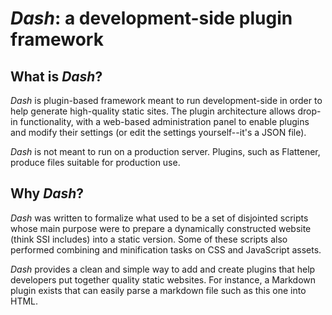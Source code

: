 *Dash*: a development-side plugin framework
===========================================

What is *Dash*?
---------------

*Dash* is plugin-based framework meant to run development-side in order to help generate high-quality static sites.  The plugin architecture allows drop-in functionality, with a web-based administration panel to enable plugins and modify their settings (or edit the settings yourself--it's a JSON file).

*Dash* is not meant to run on a production server. Plugins, such as Flattener, produce files suitable for production use.

Why *Dash*?
-----------

*Dash* was written to formalize what used to be a set of disjointed scripts whose main purpose were to prepare a dynamically constructed website (think SSI includes) into a static version.  Some of these scripts also performed combining and minification tasks on CSS and JavaScript assets.

*Dash* provides a clean and simple way to add and create plugins that help developers put together quality static websites.  For instance, a Markdown plugin exists that can easily parse a markdown file such as this one into HTML.